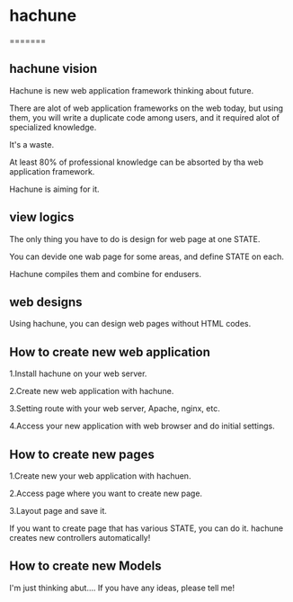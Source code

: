 # hachune
=======

## hachune vision

Hachune is new web application framework thinking about future.

There are alot of web application frameworks on the web today, but using them, you will write a duplicate code among users, and it required alot of specialized knowledge.

It's a waste.

At least 80% of professional knowledge can be absorted by tha web application framework.

Hachune is aiming for it.


## view logics

The only thing you have to do is design for web page at one STATE.

You can devide one wab page for some areas, and define STATE on each.

Hachune compiles them and combine for endusers.


## web designs

Using hachune, you can design web pages without HTML codes.


## How to create new web application

1.Install hachune on your web server.

2.Create new web application with hachune.

3.Setting route with your web server, Apache, nginx, etc.

4.Access your new application with web browser and do initial settings.

## How to create new pages

1.Create new your web application with hachuen.

2.Access page where you want to create new page.

3.Layout page and save it.

If you want to create page that has various STATE, you can do it.
hachune creates new controllers automatically!

## How to create new Models

I'm just thinking abut....
If you have any ideas, please tell me!
